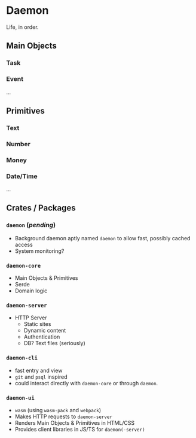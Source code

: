 # Daemon

Life, in order.

## Main Objects
### Task
### Event
...

## Primitives
### Text
### Number
### Money
### Date/Time
...


## Crates / Packages

### `daemon` (_pending_)
- Background daemon aptly named `daemon` to allow fast, possibly cached access
- System monitoring?

### `daemon-core`
- Main Objects & Primitives
- Serde
- Domain logic

### `daemon-server`
- HTTP Server
    - Static sites
    - Dynamic content
    - Authentication
    - DB? Text files (seriously)

### `daemon-cli`
- fast entry and view
- `git` and `psql` inspired
- could interact directly with `daemon-core` or through `daemon`.

### `daemon-ui`
- `wasm` (using `wasm-pack` and `webpack`)
- Makes HTTP requests to `daemon-server`
- Renders Main Objects & Primitives in HTML/CSS
- Provides client libraries in JS/TS for `daemon(-server)`
